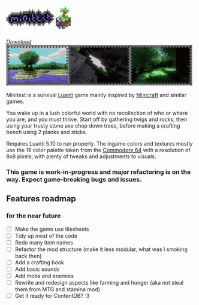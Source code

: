 # [![Minitest](misc/readme_logo.png)](https://github.com/danil275487/minitest)
[*Download*](https://github.com/danil275487/minitest/archive/refs/heads/main.zip)
![](misc/readme_screenshots.png)

Minitest is a survival [Luanti](https://luanti.org/) game mainly inspired by [Minicraft](https://wikipedia.org/wiki/Minicraft) and similar games.

You wake up in a lush colorful world with no recollection of who or where you are, and you must thrive.
Start off by gathering twigs and rocks, then using your trusty stone axe chop down trees, before making a crafting bench using 2 planks and sticks.

Requires Luanti 5.10 to run properly.
The ingame colors and textures mostly use the 16 color palette taken from the [Commodore 64](https://wikipedia.org/wiki/Commodore_64) with a resolution of 8x8 pixels, with plenty of tweaks and adjustments to visuals.
### This game is **work-in-progress** and major refactoring is on the way. Expect game-breaking bugs and issues.

## Features roadmap
### for the near future
- [ ] Make the game use tilesheets
- [ ] Tidy up most of the code 
- [ ] Redo many item names
- [ ] Refactor the mod structure (make it less modular, what was I smoking back then)
- [ ] Add a crafting book
- [ ] Add basic sounds
- [ ] Add mobs and enemies
- [ ] Rewrite and redesign aspects like farming and hunger (aka not steal them from MTG and stamina mod)
- [ ] Get it ready for ContentDB? :3
